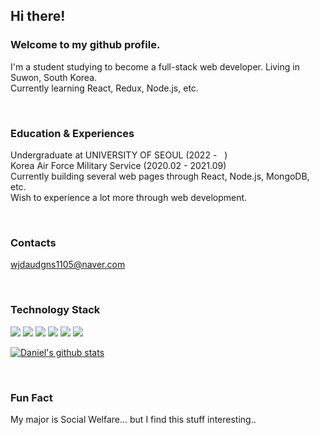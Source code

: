 ## Hi there!

### Welcome to my github profile.
I'm a student studying to become a full-stack web developer. Living in Suwon, South Korea.   
Currently learning React, Redux, Node.js, etc.

<br/>

### Education & Experiences
Undergraduate at UNIVERSITY OF SEOUL (2022 - &nbsp;&nbsp;)   
Korea Air Force Military Service (2020.02 - 2021.09)    
Currently building several web pages through React, Node.js, MongoDB, etc.  
Wish to experience a lot more through web development.   

<br/>

### Contacts
wjdaudgns1105@naver.com

<br/>

### Technology Stack
<img src="https://img.shields.io/badge/javascript-F7DF1E?style=for-the-badge&logo=javascript&logoColor=black">
<img src="https://img.shields.io/badge/html-E34F26?style=for-the-badge&logo=html5&logoColor=white">
<img src="https://img.shields.io/badge/css-1572B6?style=for-the-badge&logo=css3&logoColor=white">
<img src="https://img.shields.io/badge/react-61DAFB?style=for-the-badge&logo=react&logoColor=black">
<img src="https://img.shields.io/badge/github-181717?style=for-the-badge&logo=github&logoColor=white">
<img src="https://img.shields.io/badge/python-232F3E?style=for-the-badge&logo=python&logoColor=white">

<br/>

[![Daniel's github stats](https://github-readme-stats.vercel.app/api?username=JeongMyeonghoon1105)](https://github.com/JeongMyeonghoon1105/github-readme-stats)

<br/>

### Fun Fact
My major is Social Welfare... but I find this stuff interesting..


<!--
**JeongMyeonghoon1105/JeongMyeonghoon1105** is a ✨ _special_ ✨ repository because its `README.md` (this file) appears on your GitHub profile.

Here are some ideas to get you started:

- 🔭 I’m currently working on ...
- 🌱 I’m currently learning ...
- 👯 I’m looking to collaborate on ...
- 🤔 I’m looking for help with ...
- 💬 Ask me about ...
- 📫 How to reach me: ...
- 😄 Pronouns: ...
- ⚡ Fun fact: ...
-->
